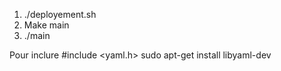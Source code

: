 1. ./deployement.sh
2. Make main
3. ./main

Pour inclure #include <yaml.h>
sudo apt-get install libyaml-dev